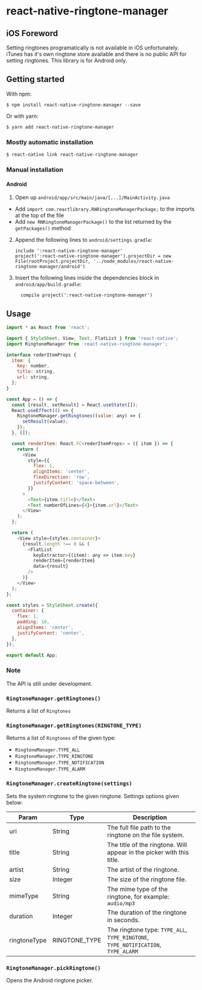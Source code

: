 # react-native-ringtone-manager

## iOS Foreword

Setting ringtones programatically is not available in iOS unfortunately. iTunes has it's own ringtone store available and there is no public API for setting ringtones. This library is for Android only.

## Getting started

With npm:

`$ npm install react-native-ringtone-manager --save`

Or with yarn:

`$ yarn add react-native-ringtone-manager`

### Mostly automatic installation

`$ react-native link react-native-ringtone-manager`

### Manual installation

#### Android

1. Open up `android/app/src/main/java/[...]/MainActivity.java`

- Add `import com.reactlibrary.RNRingtoneManagerPackage;` to the imports at the top of the file
- Add `new RNRingtoneManagerPackage()` to the list returned by the `getPackages()` method

2. Append the following lines to `android/settings.gradle`:
   ```
   include ':react-native-ringtone-manager'
   project(':react-native-ringtone-manager').projectDir = new File(rootProject.projectDir, '../node_modules/react-native-ringtone-manager/android')
   ```
3. Insert the following lines inside the dependencies block in `android/app/build.gradle`:
   ```
     compile project(':react-native-ringtone-manager')
   ```

## Usage

```javascript
import * as React from 'react';

import { StyleSheet, View, Text, FlatList } from 'react-native';
import RingtoneManager from 'react-native-ringtone-manager';

interface rederItemProps {
  item: {
    key: number,
    title: string,
    url: string,
  };
}

const App = () => {
  const [result, setResult] = React.useState([]);
  React.useEffect(() => {
    RingtoneManager.getRingtones((value: any) => {
      setResult(value);
    });
  }, []);

  const renderItem: React.FC<rederItemProps> = ({ item }) => {
    return (
      <View
        style={{
          flex: 1,
          alignItems: 'center',
          flexDirection: 'row',
          justifyContent: 'space-between',
        }}
      >
        <Text>{item.title}</Text>
        <Text numberOfLines={4}>{item.url}</Text>
      </View>
    );
  };

  return (
    <View style={styles.container}>
      {result.length !== 0 && (
        <FlatList
          keyExtractor={(item): any => item.key}
          renderItem={renderItem}
          data={result}
        />
      )}
    </View>
  );
};

const styles = StyleSheet.create({
  container: {
    flex: 1,
    padding: 10,
    alignItems: 'center',
    justifyContent: 'center',
  },
});

export default App;
```

### Note

The API is still under development.

### `RingtoneManager.getRingtones()`

Returns a list of `Ringtones`

### `RingtoneManager.getRingtones(RINGTONE_TYPE)`

Returns a list of `Ringtones` of the given type:

- `RingtoneManager.TYPE_ALL`
- `RingtoneManager.TYPE_RINGTONE`
- `RingtoneManager.TYPE_NOTIFICATION`
- `RingtoneManager.TYPE_ALARM`

### `RingtoneManager.createRingtone(settings)`

Sets the system ringtone to the given ringtone. Settings options given below:

| Param        | Type          | Description                                                                       |
| ------------ | ------------- | --------------------------------------------------------------------------------- |
| uri          | String        | The full file path to the ringtone on the file system.                            |
| title        | String        | The title of the ringtone. Will appear in the picker with this title.             |
| artist       | String        | The artist of the ringtone.                                                       |
| size         | Integer       | The size of the ringtone file.                                                    |
| mimeType     | String        | The mime type of the ringtone, for example: `audio/mp3`                           |
| duration     | Integer       | The duration of the ringtone in seconds.                                          |
| ringtoneType | RINGTONE_TYPE | The ringtone type: `TYPE_ALL`, `TYPE_RINGTONE`, `TYPE_NOTIFICATION`, `TYPE_ALARM` |

### `RingtoneManager.pickRingtone()`

Opens the Android ringtone picker.
